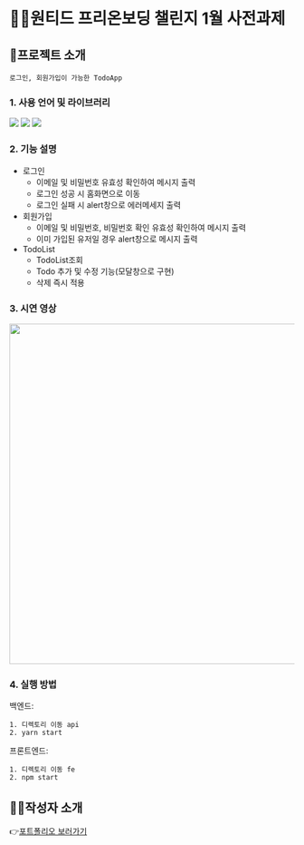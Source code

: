 # 🏃‍♀️원티드 프리온보딩 챌린지 1월 사전과제
## 👀프로젝트 소개
`로그인, 회원가입이 가능한 TodoApp`
### 1. 사용 언어 및 라이브러리
<img src="https://img.shields.io/badge/React-61DAFB?style=flat&logo=React&logoColor=black">  <img src="https://img.shields.io/badge/Typescript-3178C6?style=flat&logo=Typescript&logoColor=black">  <img src="https://img.shields.io/badge/MUI-007FFF?style=flat&logo=MUI&logoColor=black">   

### 2. 기능 설명
- 로그인
  - 이메일 및 비밀번호 유효성 확인하여 메시지 출력
  - 로그인 성공 시 홈화면으로 이동
  - 로그인 실패 시 alert창으로 에러메세지 출력
- 회원가입
  - 이메일 및 비밀번호, 비밀번호 확인 유효성 확인하여 메시지 출력
  - 이미 가입된 유저일 경우 alert창으로 메시지 출력
- TodoList
  - TodoList조회
  - Todo 추가 및 수정 기능(모달창으로 구현)
  - 삭제 즉시 적용 

### 3. 시연 영상
<img src="https://user-images.githubusercontent.com/81467705/211180116-89e976ea-a3ab-412a-ba16-8c310ee2e848.gif" width="700" height="600">

### 4. 실행 방법
백엔드:
``` 
1. 디렉토리 이동 api
2. yarn start
```

프론트엔드:
```
1. 디렉토리 이동 fe
2. npm start
```


## 👩‍💻작성자 소개
👉[포트폴리오 보러가기](https://www.notion.so/surgedev/b37ace1e2bab4d328e1ab9bbba944c34)
